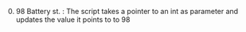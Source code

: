 0. 98 Battery st. : The script  takes a pointer to an int as parameter and updates the value it points to to 98

